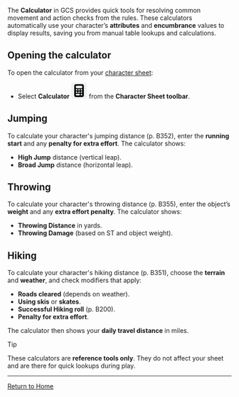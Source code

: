 The **Calculator** in GCS provides quick tools for resolving common movement and action checks from the rules. These calculators automatically use your character’s **attributes** and **encumbrance** values to display results, saving you from manual table lookups and calculations.

## Opening the calculator

To open the calculator from your [character sheet](Character%20Sheet%20Overview):

- Select **Calculator** ![](./images/icons/icn-calculator.svg) from the **Character Sheet toolbar**.

## Jumping

To calculate your character's jumping distance (p. B352), enter the **running start** and any **penalty for extra effort**. The calculator shows:

- **High Jump** distance (vertical leap).
- **Broad Jump** distance (horizontal leap).

## Throwing

To calculate your character's throwing distance (p. B355), enter the object’s **weight** and any **extra effort penalty**. The calculator shows:

- **Throwing Distance** in yards.
- **Throwing Damage** (based on ST and object weight).

## Hiking

To calculate your character's hiking distance (p. B351), choose the **terrain** and **weather**, and check modifiers that apply:

- **Roads cleared** (depends on weather).
- **Using skis** or **skates**.
- **Successful Hiking roll** (p. B200).
- **Penalty for extra effort**.

The calculator then shows your **daily travel distance** in miles.

> [!TIP]  
> These calculators are **reference tools only**. They do not affect your sheet and are there for quick lookups during play.

---

[Return to Home](Home)
